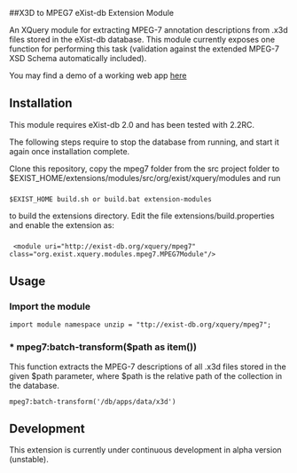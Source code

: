 ##X3D to MPEG7 eXist-db Extension Module

An XQuery module for extracting MPEG-7 annotation descriptions from .x3d files stored in the eXist-db database.
This module currently exposes one function for performing this task (validation against the extended MPEG-7 XSD Schema automatically included). 

You may find a demo of a working web app <a href="http://exist.webcatts.com" target="_blank">here</a>

## Installation

This module requires eXist-db 2.0 and has been tested with 2.2RC. 

The following steps require to stop the database from running, and start it again once installation complete.

Clone this repository, copy the mpeg7 folder from the src project folder to $EXIST_HOME/extensions/modules/src/org/exist/xquery/modules and run 
###

    $EXIST_HOME build.sh or build.bat extension-modules
    
to build the extensions directory. Edit the file extensions/build.properties and enable the extension as:

###

     <module uri="http://exist-db.org/xquery/mpeg7" class="org.exist.xquery.modules.mpeg7.MPEG7Module"/>

## Usage

### Import the module

    import module namespace unzip = "ttp://exist-db.org/xquery/mpeg7";

### * mpeg7:batch-transform($path as item())

This function extracts the MPEG-7 descriptions of all .x3d files stored in the given $path parameter, where $path is the relative path of the collection in the database.

    mpeg7:batch-transform('/db/apps/data/x3d')


## Development

This extension is currently under continuous development in alpha version (unstable).
